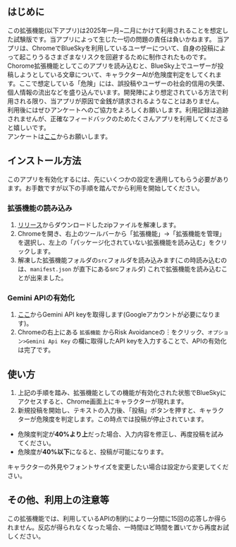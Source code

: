 ## はじめに
この拡張機能(以下アプリ)は2025年一月~二月にかけて利用されることを想定した試験版です。当アプリによって生じた一切の問題の責任は負いかねます。
当アプリは、ChromeでBlueSkyを利用しているユーザーについて、自身の投稿によって起こりうるさまざまなリスクを回避するために制作されたものです。    
Chorome拡張機能としてこのアプリを読み込むと、BlueSky上でユーザーが投稿しようとしている文章について、キャラクターAIが危険度判定をしてくれます。ここで想定している「危険」には、誤投稿やユーザーの社会的信用の失墜、個人情報の流出などを盛り込んでいます。開発陣により想定されている方法で利用される限り、当アプリが原因で金銭が請求されるようなことはありません。    
利用後にはぜひアンケートへのご協力をよろしくお願いします。利用記録は追跡されませんが、正確なフィードバックのためたくさんアプリを利用してくださると嬉しいです。    
アンケートは[ここ](https://forms.office.com/r/GpxXq09HQZ)からお願いします。

## インストール方法
このアプリを有効化するには、先にいくつかの設定を適用してもらう必要があります。お手数ですが以下の手順を踏んでから利用を開始してください。

### 拡張機能の読み込み
1. [リリース](https://github.com/Team4-syakaijixtusou/Risk-Avoidance/releases/tag/v1.0.0)からダウンロードしたzipファイルを解凍します。
2. Chromeを開き、右上のツールバーから「拡張機能」→「拡張機能を管理」を選択し、左上の「パッケージ化されていない拡張機能を読み込む」をクリックします。
3. 解凍した拡張機能フォルダの`src`フォルダを読み込みます(この時読み込むのは、`manifest.json` が直下にあるsrcフォルダ)
これで拡張機能を読み込むことが出来ました。

### Gemini APIの有効化
1. [ここ](https://aistudio.google.com/app/apikey)からGemini API keyを取得します(Googleアカウントが必要になります)。
2. Chromeの右上にある `拡張機能` からRisk Avoidanceの︙をクリック、`オプション>Gemini Api Key` の欄に取得したAPI keyを入力することで、APIの有効化は完了です。

## 使い方
1. 上記の手順を踏み、拡張機能としての機能が有効化された状態でBlueSkyにアクセスすると、Chrome画面上にキャラクターが現れます。
2. 新規投稿を開始し、テキストの入力後、「投稿」ボタンを押すと、キャラクターが危険度を判定します。この時点では投稿が停止されています。
- 危険度判定が**40%より上**だった場合、入力内容を修正し、再度投稿を試みてください。
- 危険度が**40%以下**になると、投稿が可能になります。

キャラクターの外見やフォントサイズを変更したい場合は設定から変更してください。

## その他、利用上の注意等
この拡張機能では、利用しているAPIの制約により一分間に15回の応答しか得られません。反応が得られなくなった場合、一時間ほど時間を置いてから再度お試しください。